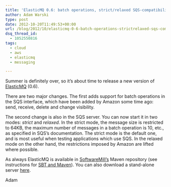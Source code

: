 ```yaml
---
title: 'ElasticMQ 0.6: batch operations, strict/relaxed SQS-compatibility mode'
author: Adam Warski
type: post
date: 2012-10-20T11:49:53+00:00
url: /blog/2012/10/elasticmq-0-6-batch-operations-strictrelaxed-sqs-compatibility-mode/
dsq_thread_id:
  - 1052550816
tags:
  - cloud
  - aws
  - elasticmq
  - messaging

---
```

Summer is definitely over, so it&#8217;s about time to release a new version of [ElasticMQ][1] (0.6).

There are two major changes. The first adds support for batch operations in the SQS interface, which have been added by Amazon some time ago: send, receive, delete and change visibility.

The second change is also in the SQS server. You can now start it in two modes: _strict_ and _relaxed_. In the strict mode, the message size is restricted to 64KB, the maximum number of messages in a batch operation is 10, etc., as specified in SQS&#8217;s documentation. The strict mode is the default one, and is most useful when testing applications which use SQS. In the relaxed mode on the other hand, the restrictions imposed by Amazon are lifted where possible. 

As always ElasticMQ is available in [SoftwareMill&#8217;s][2] Maven repository (see instructions for [SBT and Maven][3]). You can also download a stand-alone server [here][4].

Adam

 [1]: http://www.elasticmq.org
 [2]: http://www.softwaremill.com
 [3]: https://github.com/adamw/elasticmq#elasticmq-dependencies-in-sbt
 [4]: https://github.com/adamw/elasticmq/downloads
